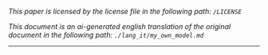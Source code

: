 *This paper is licensed by the license file in the following path: `/LICENSE`*

*This document is an ai-generated english translation of the original document in the following path: `./lang_it/my_own_model.md`*

------

